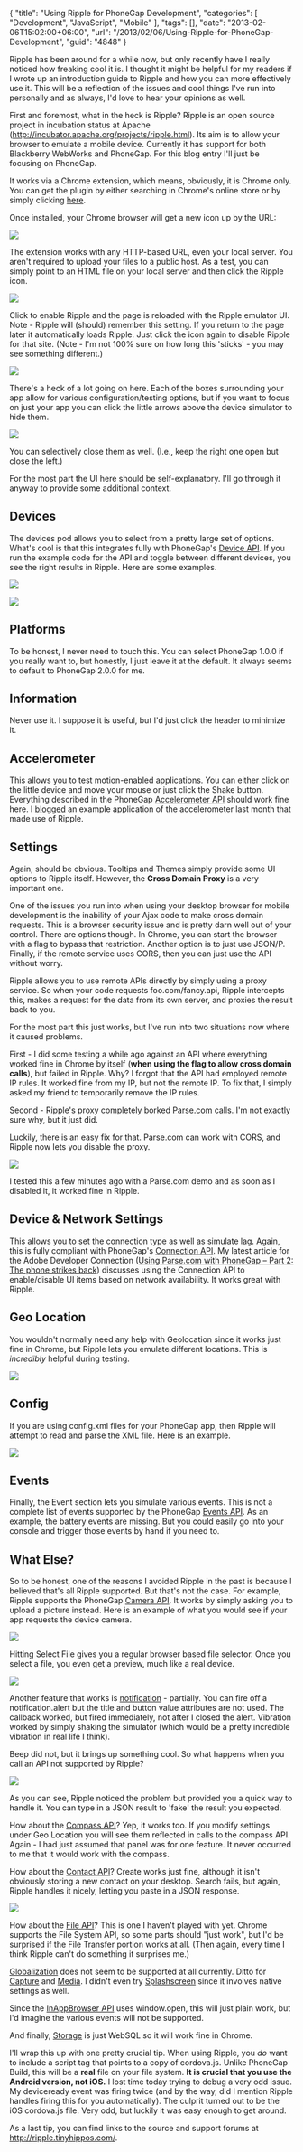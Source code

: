 {
	"title": "Using Ripple for PhoneGap Development",
	"categories": [
		"Development",
		"JavaScript",
		"Mobile"
	],
	"tags": [],
	"date": "2013-02-06T15:02:00+06:00",
	"url": "/2013/02/06/Using-Ripple-for-PhoneGap-Development",
	"guid": "4848"
}

Ripple has been around for a while now, but only recently have I really noticed how freaking cool it is. I thought it might be helpful for my readers if I wrote up an introduction guide to Ripple and how you can more effectively use it. This will be a reflection of the issues and cool things I've run into personally and as always, I'd love to hear your opinions as well.
<!--more-->
First and foremost, what in the heck is Ripple? Ripple is an open source project in incubation status at Apache (<a href="http://incubator.apache.org/projects/ripple.html">http://incubator.apache.org/projects/ripple.html</a>). Its aim is to allow your browser to emulate a mobile device. Currently it has support for both Blackberry WebWorks and PhoneGap. For this blog entry I'll just be focusing on PhoneGap.

It works via a Chrome extension, which means, obviously, it is Chrome only. You can get the plugin by either searching in Chrome's online store or by simply clicking <a href="https://chrome.google.com/webstore/detail/geelfhphabnejjhdalkjhgipohgpdnoc">here</a>. 

Once installed, your Chrome browser will get a new icon up by the URL:

<img src="http://static.raymondcamden.com/images/ScreenClip170.png" />

The extension works with any HTTP-based URL, even your local server. You aren't required to upload your files to a public host. As a test, you can simply point to an HTML file on your local server and then click the Ripple icon.

<img src="http://static.raymondcamden.com/images/ScreenClip171.png" />

Click to enable Ripple and the page is reloaded with the Ripple emulator UI. Note - Ripple will (should) remember this setting. If you return to the page later it automatically loads Ripple. Just click the icon again to disable Ripple for that site. (Note - I'm not 100% sure on how long this 'sticks' - you may see something different.)

<img src="http://static.raymondcamden.com/images/ScreenClip172.png" />

There's a heck of a lot going on here. Each of the boxes surrounding your app allow for various configuration/testing options, but if you want to focus on just your app you can click the little arrows above the device simulator to hide them.

<img src="http://static.raymondcamden.com/images/ScreenClip173.png" />

You can selectively close them as well. (I.e., keep the right one open but close the left.)

For the most part the UI here should be self-explanatory. I'll go through it anyway  to provide some additional context.

<h2>Devices</h2>

The devices pod allows you to select from a pretty large set of options. What's cool is that this integrates fully with PhoneGap's <a href="http://docs.phonegap.com/en/2.3.0/cordova_device_device.md.html#Device">Device API</a>. If you run the example code for the API and toggle between different devices, you see the right results in Ripple. Here are some examples.

<img src="http://static.raymondcamden.com/images/ScreenClip175.png" />
<p/>

<img src="http://static.raymondcamden.com/images/ScreenClip176.png" />

<h2>Platforms</h2>

To be honest, I never need to touch this. You can select PhoneGap 1.0.0 if you really want to, but honestly, I just leave it at the default. It always seems to default to PhoneGap 2.0.0 for me.

<h2>Information</h2>

Never use it. I suppose it is useful, but I'd just click the header to minimize it. 

<h2>Accelerometer</h2>

This allows you to test motion-enabled applications. You can either click on the little device and move your mouse or just click the Shake button. Everything described in the PhoneGap <a href="http://docs.phonegap.com/en/2.3.0/cordova_accelerometer_accelerometer.md.html#Accelerometer">Accelerometer API</a> should work fine here. I <a href="http://www.raymondcamden.com/index.cfm/2013/1/15/PhoneGap-Sample--Shake-to-Roll">blogged</a> an example application of the accelerometer last month that made use of Ripple.

<h2>Settings</h2>

Again, should be obvious. Tooltips and Themes simply provide some UI options to Ripple itself. However, the <b>Cross Domain Proxy</b> is a very important one.

One of the issues you run into when using your desktop browser for mobile development is the inability of your Ajax code to make cross domain requests. This is a browser security issue and is pretty darn well out of your control. There are options though. In Chrome, you can start the browser with a flag to bypass that restriction. Another option is to just use JSON/P. Finally, if the remote service uses CORS, then you can just use the API without worry. 

Ripple allows you to use remote APIs directly by simply using a proxy service. So when your code requests foo.com/fancy.api, Ripple intercepts this, makes a request for the data from its own server, and proxies the result back to you.

For the most part this just works, but I've run into two situations now where it caused problems.

First - I did some testing a while ago against an API where everything worked fine in Chrome by itself (<b>when using the flag to allow cross domain calls</b>), but failed in Ripple. Why? I forgot that the API had employed remote IP rules. It worked fine from my IP, but not the remote IP. To fix that, I simply asked my friend to temporarily remove the IP rules. 

Second - Ripple's proxy completely borked <a href="http://www.parse.com">Parse.com</a> calls. I'm not exactly sure why, but it just did.

Luckily, there is an easy fix for that. Parse.com can work with CORS, and Ripple now lets you disable the proxy. 

<img src="http://static.raymondcamden.com/images/ScreenClip177.png" />

I tested this a few minutes ago with a Parse.com demo and as soon as I disabled it, it worked fine in Ripple.

<h2>Device &amp; Network Settings</h2>

This allows you to set the connection type as well as simulate lag. Again, this is fully compliant with PhoneGap's <a href="http://docs.phonegap.com/en/2.3.0/cordova_connection_connection.md.html#Connection">Connection API</a>. My latest article for the Adobe Developer Connection (<a href="http://www.adobe.com/devnet/phonegap/articles/using-parse-with-phonegap-part-2-the-phone-strikes-back.html">Using Parse.com with PhoneGap – Part 2: The phone strikes back</a>) discusses using the Connection API to enable/disable UI items based on network availability. It works great with Ripple.

<h2>Geo Location</h2>

You wouldn't normally need any help with Geolocation since it works just fine in Chrome, but Ripple lets you emulate different locations. This is <i>incredibly</i> helpful during testing. 

<img src="http://static.raymondcamden.com/images/ScreenClip178.png" />

<h2>Config</h2>

If you are using config.xml files for your PhoneGap app, then Ripple will attempt to read and parse the XML file. Here is an example.

<img src="http://static.raymondcamden.com/images/screenshot61.png" />

<h2>Events</h2>

Finally, the Event section lets you simulate various events. This is not a complete list of events supported by the PhoneGap <a href="http://docs.phonegap.com/en/2.3.0/cordova_events_events.md.html#Events">Events API</a>. As an example, the battery events are missing. But you could easily go into your console and trigger those events by hand if you need to.

<h2>What Else?</h2>

So to be honest, one of the reasons I avoided Ripple in the past is because I believed that's all Ripple supported. But that's not the case. For example, Ripple supports the PhoneGap <a href="http://docs.phonegap.com/en/2.3.0/cordova_camera_camera.md.html#Camera">Camera API</a>. It works by simply asking you to upload a picture instead. Here is an example of what you would see if your app requests the device camera.

<img src="http://static.raymondcamden.com/images/ScreenClip179.png" />

Hitting Select File gives you a regular browser based file selector. Once you select a file, you even get a preview, much like a real device.

<img src="http://static.raymondcamden.com/images/ScreenClip180.png" />

Another feature that works is <a href="http://docs.phonegap.com/en/2.3.0/cordova_notification_notification.md.html#Notification">notification</a> - partially. You can fire off a notification.alert but the title and button value attributes are not used. The callback worked, but fired immediately, not after I closed the alert. Vibration worked by simply shaking the simulator (which would be a pretty incredible vibration in real life I think). 

Beep did not, but it brings up something cool. So what happens when you call an API not supported by Ripple?

<img src="http://static.raymondcamden.com/images/ScreenClip181.png" />

As you can see, Ripple noticed the problem but provided you a quick way to handle it. You can type in a JSON result to 'fake' the result you expected.

How about the <a href="http://docs.phonegap.com/en/2.3.0/cordova_compass_compass.md.html#Compass">Compass API</a>? Yep, it works too. If you modify settings under Geo Location you will see them reflected in calls to the compass API. Again - I had just assumed that panel was for one feature. It never occurred to me that it would work with the compass.

How about the <a href="http://docs.phonegap.com/en/2.3.0/cordova_contacts_contacts.md.html#Contacts">Contact API</a>? Create works just fine, although it isn't obviously storing a new contact on your desktop. Search fails, but again, Ripple handles it nicely, letting you paste in a JSON response. 

<img src="http://static.raymondcamden.com/images/ScreenClip182.png" />

How about the <a href="http://docs.phonegap.com/en/2.3.0/cordova_file_file.md.html#File">File API</a>? This is one I haven't played with yet. Chrome supports the File System API, so some parts should "just work", but I'd be surprised if the File Transfer portion works at all. (Then again, every time I think Ripple can't do something it surprises me.)

<a href="http://docs.phonegap.com/en/2.3.0/cordova_globalization_globalization.md.html#Globalization">Globalization</a> does not seem to be supported at all currently. Ditto for <a href="http://docs.phonegap.com/en/2.3.0/cordova_media_capture_capture.md.html#Capture">Capture</a> and <a href="http://docs.phonegap.com/en/2.3.0/cordova_media_media.md.html#Media">Media</a>. I didn't even try <a href="http://docs.phonegap.com/en/2.3.0/cordova_splashscreen_splashscreen.md.html#Splashscreen">Splashscreen</a> since it involves native settings as well. 

Since the <a href="http://docs.phonegap.com/en/2.3.0/cordova_inappbrowser_inappbrowser.md.html#InAppBrowser">InAppBrowser API</a> uses window.open, this will just plain work, but I'd imagine the various events will not be supported.

And finally, <a href="http://docs.phonegap.com/en/2.3.0/cordova_storage_storage.md.html#Storage">Storage</a> is just WebSQL so it will work fine in Chrome.

I'll wrap this up with one pretty crucial tip. When using Ripple, you <i>do</i> want to include a script tag that points to a copy of cordova.js. Unlike PhoneGap Build, this will be a <b>real</b> file on your file system. <b>It is crucial that you use the Android version, not iOS.</b> I lost time today trying to debug a very odd issue. My deviceready event was firing twice (and by the way, did I mention Ripple handles firing this for you automatically). The culprit turned out to be the iOS cordova.js file. Very odd, but luckily it was easy enough to get around. 

As a last tip, you can find links to the source and support forums at <a href="http://ripple.tinyhippos.com/">http://ripple.tinyhippos.com/</a>.